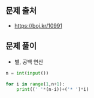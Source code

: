 ## 문제 출처

- https://boj.kr/10991

## 문제 풀이

- 별, 공백 연산

```python
n = int(input())

for i in range(1,n+1):
    print((' '*(n-i))+('* ')*i)
```
